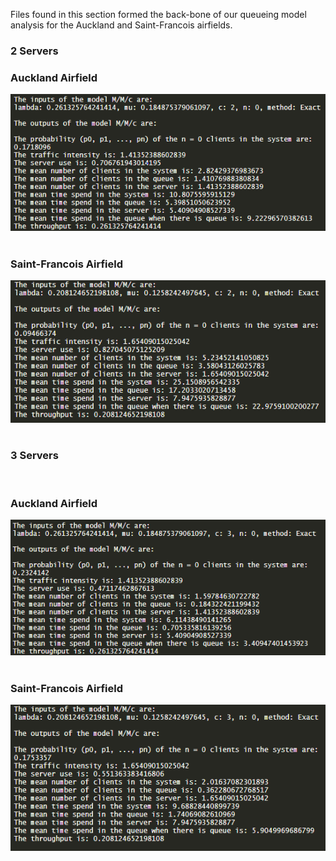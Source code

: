 Files found in this section formed the back-bone of our queueing model analysis for the Auckland and Saint-Francois airfields. 
&nbsp;

### 2 Servers ###
### Auckland Airfield
![AUC2](https://github.com/EvaGostiuk/MAT4376-project-3-team-3/blob/master/Task_3/QueueOutput2servers/2sAUCoutput.PNG?raw=true)
&nbsp;
### Saint-Francois Airfield
![SAF2](https://github.com/EvaGostiuk/MAT4376-project-3-team-3/blob/master/Task_3/QueueOutput2servers/2sSAFoutput.PNG?raw=true)
&nbsp;
### 3 Servers

&nbsp;
### Auckland Airfield
![AUC3](https://github.com/EvaGostiuk/MAT4376-project-3-team-3/blob/master/Task_3/QueueOutput3servers/3sAUCoutput.PNG?raw=true)
&nbsp;
### Saint-Francois Airfield
![SAF3](https://github.com/EvaGostiuk/MAT4376-project-3-team-3/blob/master/Task_3/QueueOutput3servers/3sSAFoutput.PNG?raw=true)



